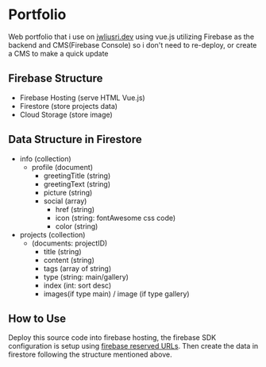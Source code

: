 # Portfolio
Web portfolio that i use on [jwliusri.dev](https://www.jwliusri.dev/) using vue.js
utilizing Firebase as the backend and CMS(Firebase Console) so i don't need to re-deploy, or create a CMS to make a quick update

## Firebase Structure
- Firebase Hosting (serve HTML Vue.js)
- Firestore (store projects data)
- Cloud Storage (store image)

## Data Structure in Firestore
- info (collection)
  - profile (document)
    - greetingTitle (string)
    - greetingText (string)
    - picture (string)
    - social (array)
      - href (string)
      - icon (string: fontAwesome css code)
      - color (string)
- projects (collection)
  - (documents: projectID)
    - title (string)
    - content (string)
    - tags (array of string)
    - type (string: main/gallery)
    - index (int: sort desc)
    - images(if type main) / image (if type gallery)
    
## How to Use
Deploy this source code into firebase hosting, the firebase SDK configuration is setup using [firebase reserved URLs](https://firebase.google.com/docs/hosting/reserved-urls#sdk_auto-configuration). Then create the data in firestore following the structure mentioned above.
